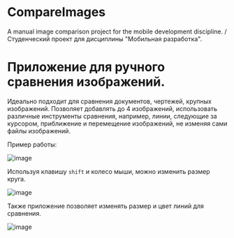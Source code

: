 # CompareImages
A manual image comparison project for the mobile development discipline. / Студенческий проект для дисциплины "Мобильная разработка".

# Приложение для ручного сравнения изображений. 

Идеально подходит для сравнения документов, чертежей, крупных изображений.
Позволяет добавлять до 4 изображений, использовать различные инструменты сравнения, например, линии, следующие за курсором, приближение и перемещение изображений, не изменяя сами файлы изображений.  

Пример работы:

![image](https://github.com/user-attachments/assets/a6f7a620-78aa-48ad-8fe4-722b5f1f0717)

Используя клавишу `shift` и колесо мыши, можно изменить размер круга. 

![image](https://github.com/user-attachments/assets/be0bc998-6c81-4a24-918b-a6751fa8ccaa)

Также приложение позволяет изменять размер и цвет линий для сравнения.

![image](https://github.com/user-attachments/assets/fa521d27-ea09-479b-85ba-1f4891dd60aa)
